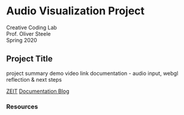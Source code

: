 # Audio Visualization Project
Creative Coding Lab  
Prof. Oliver Steele  
Spring 2020  

## Project Title 

project summary 
demo video link 
documentation - audio input, webgl 
reflection & next steps 

[ZEIT](https://my-project-march2020.now.sh)
[Documentation Blog](https://wp.nyu.edu/kennedycambracho/)

### Resources 

